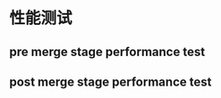 # 性能测试
## pre merge stage performance test

## post merge stage performance test


<!--stackedit_data:
eyJoaXN0b3J5IjpbMTExMzU1NjA5MF19
-->